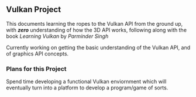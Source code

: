 ## Vulkan Project

This documents learning the ropes to the Vulkan API from the ground up, with **_zero_** understanding of how the 3D API works, following along with the book _Learning Vulkan_ by _Parminder Singh_

Currently working on getting the basic understanding of the Vulkan API, and of graphics API concepts.

### Plans for this Project
Spend time developing a functional Vulkan enviornment which will eventually turn into a platform to develop a program/game of sorts.
